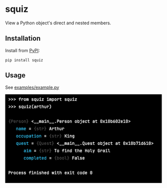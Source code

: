 # squiz

View a Python object's direct and nested members.

## Installation

Install from [PyPI](https://pypi.org/project/squiz/):

```shell
pip install squiz
```

## Usage

See [examples/example.py](examples/example.py)

![example/example.png](examples/example.png)

